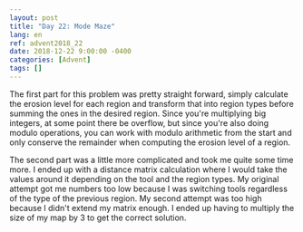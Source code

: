 ```yaml
---
layout: post
title: "Day 22: Mode Maze"
lang: en
ref: advent2018_22
date: 2018-12-22 9:00:00 -0400
categories: [Advent]
tags: []
---
```

The first part for this problem was pretty straight forward, simply calculate the erosion level for each region and transform that into region types before summing the ones in the desired region. Since you're multiplying big integers, at some point there be overflow, but since you're also doing modulo operations, you can work with modulo arithmetic from the start and only conserve the remainder when computing the erosion level of a region.

The second part was a little more complicated and took me quite some time more. I ended up with a distance matrix calculation where I would take the values around it depending on the tool and the region types. My original attempt got me numbers too low because I was switching tools regardless of the type of the previous region. My second attempt was too high because I didn't extend my matrix enough. I ended up having to multiply the size of my map by 3 to get the correct solution.